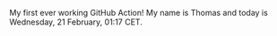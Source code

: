 My first ever working GitHub Action!
My name is Thomas and today is Wednesday, 21 February, 01:17 CET. 
